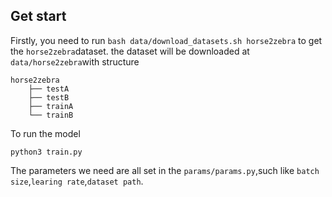 ## Get start
Firstly, you need to run 
``` bash data/download_datasets.sh horse2zebra ```
to get the `horse2zebra`dataset.
the dataset will be downloaded at `data/horse2zebra`with structure

```
horse2zebra
    ├── testA
    ├── testB
    ├── trainA
    └── trainB
```
To run the model

```
python3 train.py
```
The parameters we need are all set in the ```params/params.py```,such like `batch size`,`learing rate`,`dataset path`.
